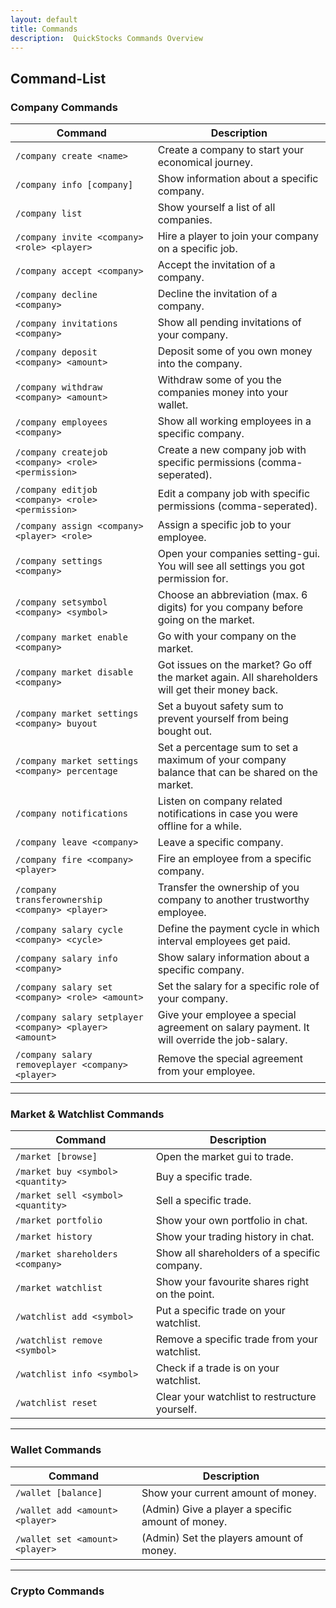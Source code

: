 ```yaml
---
layout: default
title: Commands
description:  QuickStocks Commands Overview
---
```


## Command-List

### Company Commands

| Command                                                 | Description                                                                                     | 
|---------------------------------------------------------|-------------------------------------------------------------------------------------------------|
| `/company create <name>`                                | Create a company to start your economical journey.                                              |
| `/company info [company]`                               | Show information about a specific company.                                                      |
| `/company list`                                         | Show yourself a list of all companies.                                                          |
| `/company invite <company> <role> <player>`             | Hire a player to join your company on a specific job.                                           |
| `/company accept <company>`                             | Accept the invitation of a company.                                                             |
| `/company decline <company>`                            | Decline the invitation of a company.                                                            |
| `/company invitations <company>`                        | Show all pending invitations of your company.                                                   |
| `/company deposit <company> <amount>`                   | Deposit some of you own money into the company.                                                 |
| `/company withdraw <company> <amount>`                  | Withdraw some of you the companies money into your wallet.                                      |
| `/company employees <company> `                         | Show all working employees in a specific company.                                               |
| `/company createjob <company> <role> <permission>`      | Create a new company job with specific permissions (comma-seperated).                           |
| `/company editjob <company> <role> <permission>`        | Edit a company job with specific permissions (comma-seperated).                                 |
| `/company assign <company> <player> <role>`             | Assign a specific job to your employee.                                                         |
| `/company settings <company>`                           | Open your companies setting-gui. You will see all settings you got permission for.              |
| `/company setsymbol <company> <symbol>`                 | Choose an abbreviation (max. 6 digits) for you company before going on the market.              |
| `/company market enable <company>`                      | Go with your company on the market.                                                             |
| `/company market disable <company>`                     | Got issues on the market? Go off the market again. All shareholders will get their money back.  |
| `/company market settings <company> buyout`             | Set a buyout safety sum to prevent yourself from being bought out.                              |
| `/company market settings <company> percentage`         | Set a percentage sum to set a maximum of your company balance that can be shared on the market. |
| `/company notifications`                                | Listen on company related notifications in case you were offline for a while.                   |
| `/company leave <company>`                              | Leave a specific company.                                                                       |
| `/company fire <company> <player>`                      | Fire an employee from a specific company.                                                       |
| `/company transferownership <company> <player>`         | Transfer the ownership of you company to another trustworthy employee.                          |
| `/company salary cycle <company> <cycle>`               | Define the payment cycle in which interval employees get paid.                                  |
| `/company salary info <company>`                        | Show salary information about a specific company.                                               |
| `/company salary set <company> <role> <amount>`         | Set the salary for a specific role of your company.                                             |
| `/company salary setplayer <company> <player> <amount>` | Give your employee a special agreement on salary payment. It will override the job-salary.      |
| `/company salary removeplayer <company> <player> `      | Remove the special agreement from your employee.                                                |

---

### Market & Watchlist Commands

| Command                            | Description                                    | 
|------------------------------------|------------------------------------------------|
| `/market [browse]`                 | Open the market gui to trade.                  |
| `/market buy <symbol> <quantity>`  | Buy a specific trade.                          |
| `/market sell <symbol> <quantity>` | Sell a specific trade.                         |
| `/market portfolio`                | Show your own portfolio in chat.               |
| `/market history`                  | Show your trading history in chat.             |
| `/market shareholders <company>`   | Show all shareholders of a specific company.   |
| `/market watchlist`                | Show your favourite shares right on the point. |
| `/watchlist add <symbol>`          | Put a specific trade on your watchlist.        |
| `/watchlist remove <symbol>`       | Remove a specific trade from your watchlist.   |
| `/watchlist info <symbol>`         | Check if a trade is on your watchlist.         |
| `/watchlist reset`                 | Clear your watchlist to restructure yourself.  |

--- 

### Wallet Commands

| Command                         | Description                                       | 
|---------------------------------|---------------------------------------------------|
| `/wallet [balance]`             | Show your current amount of money.                |
| `/wallet add <amount> <player>` | (Admin) Give a player a specific amount of money. |
| `/wallet set <amount> <player>` | (Admin) Set the players amount of money.          |

---

### Crypto Commands
